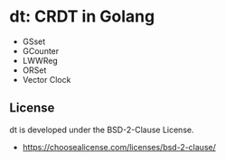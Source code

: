 dt: CRDT in Golang
====

- GSset
- GCounter
- LWWReg
- ORSet
- Vector Clock

License
----
dt is developed under the BSD-2-Clause License.
- https://choosealicense.com/licenses/bsd-2-clause/